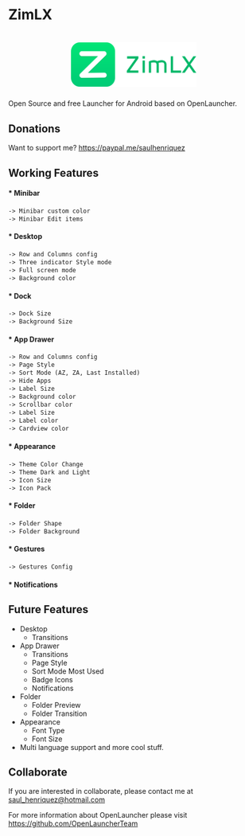 # ZimLX

<h1 align=center>
<img src="Logo/logotype.png" width=50%>
</h1>

Open Source and free Launcher for Android based on OpenLauncher.

## Donations
Want to support me? https://paypal.me/saulhenriquez

## Working Features
#### * Minibar
    -> Minibar custom color
    -> Minibar Edit items

#### * Desktop
    -> Row and Columns config
    -> Three indicator Style mode
    -> Full screen mode
    -> Background color
#### * Dock
    -> Dock Size
    -> Background Size

#### * App Drawer
    -> Row and Columns config
    -> Page Style
    -> Sort Mode (AZ, ZA, Last Installed)
    -> Hide Apps
    -> Label Size
    -> Background color
    -> Scrollbar color
    -> Label Size
    -> Label color
    -> Cardview color


#### * Appearance
    -> Theme Color Change
    -> Theme Dark and Light
    -> Icon Size
    -> Icon Pack

#### * Folder
    -> Folder Shape
    -> Folder Background
#### * Gestures
    -> Gestures Config

#### * Notifications

## Future Features
* Desktop
    * Transitions
* App Drawer
    * Transitions
    * Page Style
    * Sort Mode Most Used
    * Badge Icons
    * Notifications
* Folder
    * Folder Preview
    * Folder Transition
* Appearance
    * Font Type
    * Font Size
* Multi language support and more cool stuff.

## Collaborate
If you are interested in collaborate, please contact me at saul_henriquez@hotmail.com

For more information about OpenLauncher please visit https://github.com/OpenLauncherTeam
